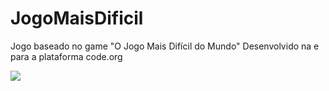# JogoMaisDificil

Jogo baseado no game "O Jogo Mais Difícil do Mundo"
Desenvolvido na e para a plataforma code.org

<img src="https://uploaddeimagens.com.br/images/003/753/506/full/Sem_t%C3%ADtulo.png">
